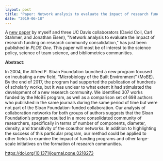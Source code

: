 ```yaml
---
layout: post
title: "Paper: Network analysis to evaluate the impact of research funding on research community consolidation"
date: "2019-06-18"
---
```


A [new paper](https://journals.plos.org/plosone/article?id=10.1371/journal.pone.0218273) by myself and three UC Davis collaborators (David Coil, Carl Stahmer, and Jonathan Eisen), "Network analysis to evaluate the impact of research funding on research community consolidation," has just been published in *PLOS One*.  This paper will most be of interest to the science policy, science of team science, and bibliometrics communities.  

**Abstract**:  

In 2004, the Alfred P. Sloan Foundation launched a new program focused on incubating a new field, “Microbiology of the Built Environment” (MoBE). By the end of 2017, the program had supported the publication of hundreds of scholarly works, but it was unclear to what extent it had stimulated the development of a new research community. We identified 307 works funded by the MoBE program, as well as a comparison set of 698 authors who published in the same journals during the same period of time but were not part of the Sloan Foundation-funded collaboration. Our analysis of collaboration networks for both groups of authors suggests that the Sloan Foundation’s program resulted in a more consolidated community of researchers, specifically in terms of number of components, diameter, density, and transitivity of the coauthor networks. In addition to highlighting the success of this particular program, our method could be applied to other fields to examine the impact of funding programs and other large-scale initiatives on the formation of research communities.

<https://doi.org/10.1371/journal.pone.0218273>
